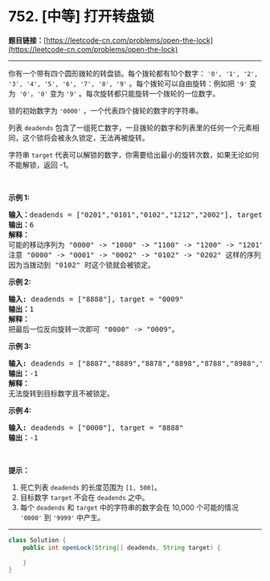 # 752. [中等] 打开转盘锁

**题目链接：**[https://leetcode-cn.com/problems/open-the-lock](https://leetcode-cn.com/problems/open-the-lock)

---

<div class="content__1Y2H">
 <div class="notranslate">
  <p>你有一个带有四个圆形拨轮的转盘锁。每个拨轮都有10个数字： <code>'0', '1', '2', '3', '4', '5', '6', '7', '8', '9'</code> 。每个拨轮可以自由旋转：例如把 <code>'9'</code> 变为&nbsp; <code>'0'</code><font face="Helvetica Neue, Helvetica, Arial, sans-serif" color="#333333"><span style="background-color:#ffffff; font-size:14px">，</span></font><code>'0'</code> 变为 <code>'9'</code> 。每次旋转都只能旋转一个拨轮的一位数字。</p> 
  <p>锁的初始数字为 <code>'0000'</code> ，一个代表四个拨轮的数字的字符串。</p> 
  <p>列表 <code>deadends</code> 包含了一组死亡数字，一旦拨轮的数字和列表里的任何一个元素相同，这个锁将会被永久锁定，无法再被旋转。</p> 
  <p>字符串 <code>target</code> 代表可以解锁的数字，你需要给出最小的旋转次数，如果无论如何不能解锁，返回 -1。</p> 
  <p>&nbsp;</p> 
  <p><strong>示例 1:</strong></p> 
  <pre class="language-text"><strong>输入：</strong>deadends = ["0201","0101","0102","1212","2002"], target = "0202"
<strong>输出：</strong>6
<strong>解释：</strong>
可能的移动序列为 "0000" -&gt; "1000" -&gt; "1100" -&gt; "1200" -&gt; "1201" -&gt; "1202" -&gt; "0202"。
注意 "0000" -&gt; "0001" -&gt; "0002" -&gt; "0102" -&gt; "0202" 这样的序列是不能解锁的，
因为当拨动到 "0102" 时这个锁就会被锁定。
</pre> 
  <p><strong>示例 2:</strong></p> 
  <pre class="language-text"><strong>输入:</strong> deadends = ["8888"], target = "0009"
<strong>输出：</strong>1
<strong>解释：</strong>
把最后一位反向旋转一次即可 "0000" -&gt; "0009"。
</pre> 
  <p><strong>示例 3:</strong></p> 
  <pre class="language-text"><strong>输入:</strong> deadends = ["8887","8889","8878","8898","8788","8988","7888","9888"], target = "8888"
<strong>输出：</strong>-1
<strong>解释：
</strong>无法旋转到目标数字且不被锁定。
</pre> 
  <p><strong>示例 4:</strong></p> 
  <pre class="language-text"><strong>输入:</strong> deadends = ["0000"], target = "8888"
<strong>输出：</strong>-1
</pre> 
  <p>&nbsp;</p> 
  <p><strong>提示：</strong></p> 
  <ol> 
   <li>死亡列表 <code>deadends</code> 的长度范围为 <code>[1, 500]</code>。</li> 
   <li>目标数字 <code>target</code> 不会在 <code>deadends</code> 之中。</li> 
   <li>每个 <code>deadends</code> 和 <code>target</code> 中的字符串的数字会在 10,000 个可能的情况 <code>'0000'</code> 到 <code>'9999'</code> 中产生。</li> 
  </ol> 
 </div>
</div>

---

```java
class Solution {
    public int openLock(String[] deadends, String target) {
        
    }
}
```